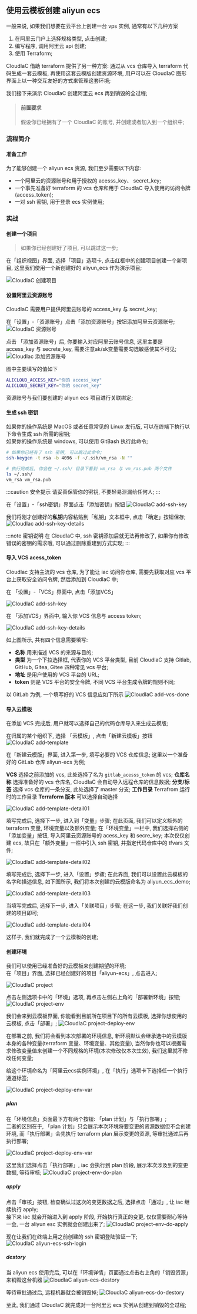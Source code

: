 ## 使用云模板创建 aliyun ecs

一般来说, 如果我们想要在云平台上创建一台 vps 实例, 通常有以下几种方案  

1. 在阿里云门户上选择规格类型, 点击创建;
2. 编写程序, 调用阿里云 api 创建;
3. 使用 Terraform;

CloudIaC 借助 terraform 提供了另一种方案: 通过从 vcs 仓库导入 terraform 代码生成一套云模板, 再使用这套云模版创建资源环境, 用户可以在 CloudIaC 图形界面上以一种交互友好的方式来管理这套环境;

我们接下来演示 CloudIaC 创建阿里云 ecs 再到销毁的全过程;

> #### 前置要求
> 
> 假设你已经拥有了一个 CloudIaC 的账号, 并创建或者加入到一个组织中;  

### 流程简介

#### 准备工作

为了能够创建一个 aliyun ecs 资源, 我们至少需要以下内容:

- 一个阿里云的资源账号和用于授权的 acesss_key、 secret_key;
- 一个事先准备好 terraform 的 vcs 仓库和用于 CloudIaC 导入使用的访问令牌(access_token);
- 一对 ssh 密钥, 用于登录 ecs 实例使用;


### 实战

#### 创建一个项目

> 如果你已经创建好了项目, 可以跳过这一步;

在「组织视图」界面, 选择「项目」选项卡, 点击红框中的创建项目创建一个新项目, 这里我们使用一个新创建好的 aliyun_ecs 作为演示项目;

![CloudIaC 创建项目](../images/aliyun-ecs-add-project.jpg)

#### 设置阿里云资源账号

CloudIaC 需要用户提供阿里云账号的 access_key 与 secret_key;

在「设置」-「资源账号」点击「添加资源账号」按钮添加阿里云资源账号;
![CloudIaC 资源账号](../images/aliyun-ecs-add-resourc-account.jpg)

点击 「添加资源账号」后, 你要输入对应阿里云账号信息, 这里主要是 access_key 与 secrete_key, 需要注意ak/sk变量需要勾选敏感使其不可见;
![CloudIac 添加资源账号](../images/aliyun-ecs-add-resource-account-details.jpg)

图中主要填写的值如下

```bash
ALICLOUD_ACCESS_KEY="你的 access_key"
ALICLOUD_SECRET_KEY="你的 secret_key"
```

资源账号与我们要创建的 aliyun ecs 项目进行关联绑定;

#### 生成 ssh 密钥

如果你的操作系统是 MacOS 或者任意常见的 Linux 发行版, 可以在终端下执行以下命令生成 ssh 所需的密钥;  
如果你的操作系统是 windows, 可以使用 GitBash 执行此命令;

```bash
# 如果你已经有了 ssh 密钥, 可以跳过此命令;
ssh-keygen -t rsa -b 4096 -f ~/.ssh/vm_rsa -N ""

# 执行完成后, 你会在 ~/.ssh/ 目录下看到 vm_rsa 与 vm_ras.pub 两个文件
ls ~/.ssh/
vm_rsa vm_rsa.pub
```

:::caution 安全提示
请妥善保管你的密钥, 不要轻易泄漏给任何人;
:::

在「设置」-「ssh密钥」界面点击「添加密钥」按钮
![CloudIaC add-ssh-key](../images/aliyun-ecs-add-ssh-key.jpg)

我们将刚才创建好的**私钥**内容粘贴到「私钥」文本框中, 点击「确定」按钮保存;
![CloudIac add-ssh-key-details](../images/aliyun-ecs-add-ssh-key-details.jpg)

:::note 密钥说明
在 CloudIaC 中, ssh 密钥添加后就无法再修改了, 如果你有修改错误的密钥的需求哦, 可以通过删除重建到方式实现;
:::

#### 导入 VCS acess_token

CloudIac 支持主流的 vcs 仓库, 为了能让 iac 访问你仓库, 需要先获取对应 vcs 平台上获取安全访问令牌, 然后添加到 CloudIaC 中;

在 「设置」-「VCS」界面中, 点击「添加VCS」

![CloudIaC add-ssh-key](../images/aliyun-ecs-add-vcs.jpg)

在 「添加VCS」界面中, 输入你 VCS 信息与 access token;

![CloudIaC add-ssh-key-details](../images/aliyun-ecs-add-vcs-details.jpg)

如上图所示, 共有四个信息需要填写:

- **名称** 用来描述 VCS 的来源与目的;  
- **类型** 为一个下拉选择框, 代表你的 VCS 平台类型, 目前 CloudIaC 支持 Gitlab, GitHub, Gitea, Gitee 四种常见 vcs 平台;   
- **地址** 是用户使用的 VCS 平台的 URL;  
- **token** 则是 VCS 平台的安全令牌, 不同 VCS 平台生成令牌的规则不同;  

以 GitLab 为例, 一个填写好的 VCS 信息应如下所示
![CloudIaC add-vcs-done](../images/aliyun-ecs-add-vcs-done.jpg)

#### 导入云模板
在添加 VCS 完成后, 用户就可以选择自己的代码仓库导入来生成云模版;

在归属的某个组织下, 选择 「云模板」, 点击「新建云模板」按钮
![CloudIaC add-template](../images/aliyun-ecs-add-template.jpg)

在「新建云模版」界面, 进入第一步, 填写必要的 VCS 仓库信息;
这里以一个准备好的 GitLab 仓库 aliyun-ecs 为例;

**VCS** 选择之前添加的 vcs, 此处选择了名为 `gitlab_acesss_token` 的 vcs;
**仓库名称** 选择准备好的 vcs 仓库名, CloudIaC 会自动导入远程仓库的信息数据;
**分支/标签** 选择 vcs 仓库的一条分支, 此处选择了 master 分支;
**工作目录** Terrafrom 运行时的工作目录
**Terraform 版本** 可以选择自动选择

![CloudIaC add-template-detail01](../images/aliyun-ecs-add-template-detail01.jpg)


填写完成后, 选择下一步, 进入到「变量」步骤;
在此页面, 我们可以定义额外的 terraform 变量, 环境变量以及额外变量;
在「环境变量」一栏中, 我们选择右侧的「添加变量」按钮, 导入阿里云资源账号的 acess_key 和 secre_key;
本次仅仅创建 ecs, 故只在「额外变量」一栏中引入 ssh 密钥, 并指定代码仓库中的 tfvars 文件;

![CloudIaC add-template-detail02](../images/aliyun-ecs-add-template-detail02.jpg)


填写完成后, 选择下一步, 进入「设置」步骤;
在此界面, 我们可以设置此云模板的名字和描述信息, 如下图所示, 我们将本次创建的云模版命名为 aliyun_ecs_demo;

![CloudIaC add-template-detail03](../images/aliyun-ecs-add-template-detail03.jpg)

当填写完成后, 选择下一步, 进入「关联项目」步骤;
在这一步, 我们关联好我们创建的项目即可;

![CloudIaC add-template-detail04](../images/aliyun-ecs-add-template-detail04.jpg)

这样子, 我们就完成了一个云模板的创建;

#### 创建环境

我们可以使用已经准备好的云模板来创建期望的环境;  
在「项目」界面, 选择已经创建好的项目「aliyun-ecs」, 点击进入;  

![CloudIaC project](../images/aliyun-ecs-project.jpg)

点击左侧选项卡中的「环境」选项, 再点击左侧右上角的「部署新环境」按钮;
![CloudIaC project-env](../images/aliyun-ecs-project-env.jpg)

我们会来到云模板界面, 你能看到目前所在项目下的所有云模板, 选择你想使用的云模板, 点击「部署」;
![CloudIaC project-deploy-env](../images/aliyun-ecs-env-deploy.jpg)

在部署之前, 我们将会看到本次部署的环境信息, 新环境默认会继承选中的云模版本身的各种变量(terraform 变量、环境变量、其他变量), 当然你你也可以根据需求修改变量值来创建一个不同规格的环境(本次修改仅本次生效), 我们这里就不修改任何变量;

给这个环境命名为「阿里云ecs实例环境」, 在「执行」选项卡下选择任一个执行通道标签;  

![CloudIaC project-deploy-env-var](../images/aliyun-ecs-deploy-env-var.jpg)

##### plan 

在「环境信息」页面最下方有两个按钮: 「plan 计划」与「执行部署」;  
二者的区别在于, 「plan 计划」只会展示本次环境将要变更的资源数据但不会创建环境, 而「执行部署」会先执行 terraform plan 展示变更的资源, 等审批通过后再执行部署;  

![CloudIaC project-deploy-env-var](../images/aliyun-ecs-deploy-or-plan.jpg)

这里我们选择点击「执行部署」, iac 会执行到 plan 阶段, 展示本次涉及到的变更数据, 等待审核;
![CloudIaC project-env-do-plan](../images/aliyun-ecs-env-plan.jpg)

##### apply
点击「审核」按钮, 检查确认过这次的变更数据之后, 选择点击「通过」, 让 iac 继续执行 apply;  
接下来 iac 就会开始进入到 apply 阶段, 开始执行真正的变更, 仅仅需要耐心等待一会, 一台 aliyun esc 实例就会创建出来了;
![CloudIaC project-env-do-apply]()

现在让我们在终端上用之前创建的 ssh 密钥登陆验证一下;
![CloudIaC aliyun-ecs-ssh-login](../images/aliyun-ecs-ssh-login.jpg)

##### destory
当 aliyun ecs 使用完后, 可以在「环境详情」页面通过点击右上角的「销毁资源」来销毁这台机器
![CloudIaC aliyun-ecs-destory](../images/aliyun-ecs-env-destory.jpg)

等待审批通过后, 远程机器就会被销毁掉;
![CloudIaC aliyun-ecs-do-destory](../images/aliyun-ecs-env-do-destory.jpg)

至此, 我们通过 CloudIaC 就完成对一台阿里云 ecs 实例从创建到销毁的全过程;